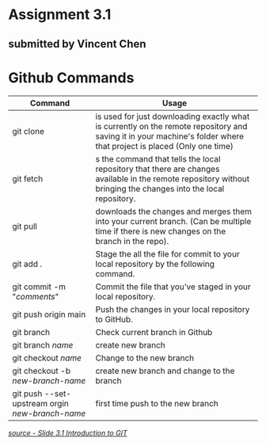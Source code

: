 # Assignment 3.1 
## submitted by Vincent Chen

# Github Commands

| Command | Usage |
|---|---|
| git clone | is used for just downloading exactly what is currently on the remote repository and saving it in your machine's folder where that project is placed  (Only one time)|
| git fetch | s the command that tells the local repository that there are changes available in the remote repository without bringing the changes into the local repository.|
| git pull | downloads the changes and merges them into your current branch. (Can be multiple time if there is new changes on the branch in the repo). |
| git add .| Stage the all the file for commit to your local repository by the following command.|
| git commit -m "*comments*"|Commit the file that you’ve staged in your local repository.|
| git push origin main | Push the changes in your local repository to GitHub.|
| git branch | Check current branch in Github |
| git branch *name* | create new branch |
| git checkout *name* | Change to the new branch |
| git checkout -b *new-branch-name* | create new branch and change to the branch |
| git push --set-upstream orgin *new-branch-name* | first time push to the new branch |

[*source - Slide 3.1 Introduction to GIT*](https://docs.google.com/presentation/d/1fBuWjR94G7T86DJOH100DnufQihoBXY0O-YHqEhqk_0/edit#slide=id.g228027d5e89_0_145)





